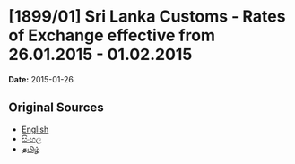 # [1899/01] Sri Lanka Customs - Rates of Exchange effective from 26.01.2015 - 01.02.2015

**Date:** 2015-01-26

## Original Sources

- [English](https://documents.gov.lk/view/extra-gazettes/2015/1/1899-01_E.pdf)
- [සිංහල](https://documents.gov.lk/view/extra-gazettes/2015/1/1899-01_S.pdf)
- [தமிழ்](https://documents.gov.lk/view/extra-gazettes/2015/1/1899-01_T.pdf)
